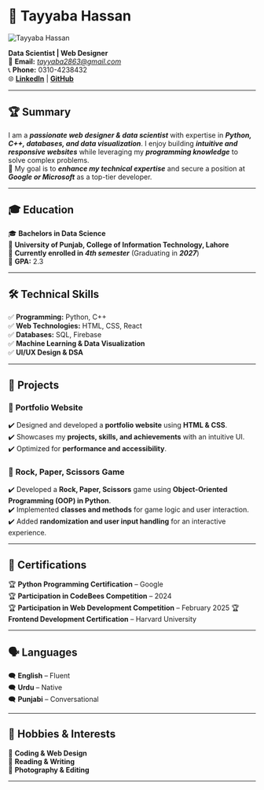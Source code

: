 # 🎯 Tayyaba Hassan 
![Tayyaba Hassan](cv.png)

**Data Scientist | Web Designer**  
📧 **Email:** *tayyaba2863@gmail.com*  
📞 **Phone:** 0310-4238432  
🌐 **[LinkedIn](https://www.linkedin.com/in/tayyaba-hassan-473bb12b5/)** | **[GitHub](https://github.com/TayyabaHassan)**  

---

## 🏆 **Summary**  
I am a ***passionate web designer & data scientist*** with expertise in ***Python, C++, databases, and data visualization***. I enjoy building ***intuitive and responsive websites*** while leveraging my ***programming knowledge*** to solve complex problems.  
🚀 My goal is to ***enhance my technical expertise*** and secure a position at ***Google or Microsoft*** as a top-tier developer.  

---

## 🎓 **Education**  
🎓 **Bachelors in Data Science**  
📍 **University of Punjab, College of Information Technology, Lahore**  
📌 **Currently enrolled in *4th semester*** (Graduating in ***2027***)  
📌 **GPA:** 2.3  

***

## 🛠 **Technical Skills**  
✅ **Programming:** Python, C++  
✅ **Web Technologies:** HTML, CSS, React  
✅ **Databases:** SQL, Firebase  
✅ **Machine Learning & Data Visualization**  
✅ **UI/UX Design & DSA**  

---

## 📜 **Projects**  
### 🔹 **Portfolio Website**  
✔️ Designed and developed a **portfolio website** using **HTML & CSS**.  
✔️ Showcases my **projects, skills, and achievements** with an intuitive UI.  
✔️ Optimized for **performance and accessibility**.  

### 🔹 **Rock, Paper, Scissors Game**  
✔️ Developed a **Rock, Paper, Scissors** game using **Object-Oriented Programming (OOP) in Python**.  
✔️ Implemented **classes and methods** for game logic and user interaction.  
✔️ Added **randomization and user input handling** for an interactive experience.  

---

## 🏅 **Certifications**  
🏆 **Python Programming Certification** – Google  
🏆 **Participation in CodeBees Competition** – 2024  
🏆 **Participation in Web Development Competition** – February 2025 
🏆 **Frontend Development Certification** – Harvard University

---

## 🗣️ **Languages**  
🗨️ **English** – Fluent  
🗨️ **Urdu** – Native  
🗨️ **Punjabi** – Conversational  

---

## 🎨 **Hobbies & Interests**  
📌 **Coding & Web Design**  
📌 **Reading & Writing**  
📌 **Photography & Editing**  

---



  
